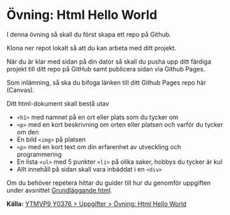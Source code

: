 # Övning: Html Hello World
I denna övning så skall du först skapa ett repo på Github.

Klona ner repot lokalt så att du kan arbeta med ditt projekt.

När du är klar med sidan på din dator så skall du pusha upp ditt färdiga projekt till ditt repo på GitHub samt publicera sidan via Github Pages.

Som inlämning, så ska du bifoga länken till ditt Github Pages repo här (Canvas).

Ditt html-dokument skall bestå utav

* `<h1>` med namnet på en ort eller plats som du tycker om
* `<p>` med en kort beskrivning om orten eller platsen och varför du tycker om den
* En bild `<img>` på platsen
* `<p>` med en kort text om din erfarenhet av utveckling och programmering
* En lista `<ul>` med 5 punkter `<li>` på olika saker, hobbys du tycker är kul
* Allt innehåll på sidan skall vara inbäddat i en `<div>`

Om du behöver repetera hittar du guider till hur du genomför uppgiften under avsnittet [Grundläggande html](https://ju.instructure.com/courses/2824/pages/grundlaggande-html).

**Källa:** [YTMVP9 Y0376 > Uppgifter > Övning: Html Hello World](https://ju.instructure.com/courses/2824/assignments/5981?module_item_id=32953)

